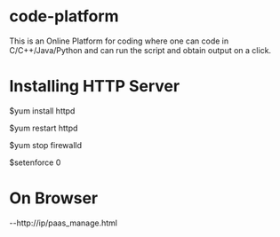 # code-platform

This is an Online Platform for coding where one can code in C/C++/Java/Python and can run the script and obtain output on a click.

# Installing HTTP Server

$yum install httpd

$yum restart httpd

$yum stop firewalld

$setenforce 0

# On Browser

--http://ip/paas_manage.html
